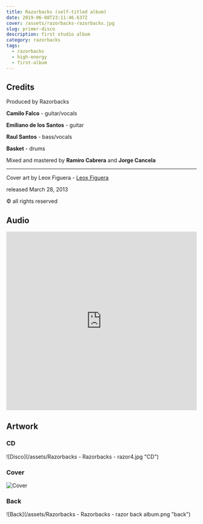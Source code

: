 ```yaml
---
title: Razorbacks (self-titled album)
date: 2019-06-08T23:11:46.637Z
cover: /assets/razorbacks-razorbacks.jpg
slug: primer-disco
description: first studio album
category: razorbacks
tags:
  - razorbacks
  - high-energy
  - first-album
---
```


## Credits

Produced by Razorbacks

**Camilo Falco** - guitar/vocals

**Emiliano de los Santos** - guitar

**Raul Santos** - bass/vocals

**Basket** - drums

Mixed and mastered by **Ramiro Cabrera** and **Jorge Cancela**

---

Cover art by Leox Figuera - [Leox Figuera](https://facebook.com/leox.figsher)

released March 28, 2013

&copy; all rights reserved

## Audio

<iframe style="border: 0; min-width: 240px; max-width: 512px; width: 100%; height: 472px; display: flex; margin: auto;" src="https://bandcamp.com/EmbeddedPlayer/album=604708916/size=large/bgcol=ffffff/linkcol=de270f/artwork=small/transparent=true/" seamless><a href="http://razorbacks.bandcamp.com/album/razorbacks">Razorbacks by Razorbacks</a></iframe>

## Artwork

### CD

![Disco](/assets/Razorbacks - Razorbacks - razor4.jpg "CD")

### Cover

![Cover](/assets/razorbacks-razorbacks.jpg "cover")

### Back

![Back](/assets/Razorbacks - Razorbacks - razor back album.png "back")
